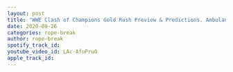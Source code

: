 ```yaml
---
layout: post
title: "WWE Clash of Champions Gold Rush Preview & Predictions. Ambulance Match, Family affair Ladder match"
date: 2020-09-26
categories: rope-break
author: rope-break
spotify_track_id: 
youtube_video_id: LAc-AfuPru0
apple_track_id: 
---
```

